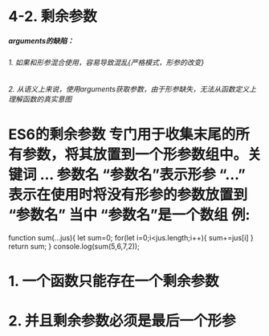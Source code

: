 # 4-2. 剩余参数

##### arguments的缺陷：
###### 1. 如果和形参混合使用，容易导致混乱{严格模式，形参的改变}
###### 2. 从语义上来说，使用arguments获取参数，由于形参缺失，无法从函数定义上理解函数的真实意图

# ES6的剩余参数 专门用于收集末尾的所有参数，将其放置到一个形参数组中。关键词 ... 参数名  “参数名”表示形参  “...” 表示在使用时将没有形参的参数放置到 “参数名” 当中  “参数名”是一个数组   例:
   function sum(...jus){
            let sum=0;
            for(let i=0;i<jus.length;i++){
                sum+=jus[i]
            }
            return sum;
        }
        console.log(sum(5,6,7,2));
#  1. 一个函数只能存在一个剩余参数 
#  2. 并且剩余参数必须是最后一个形参